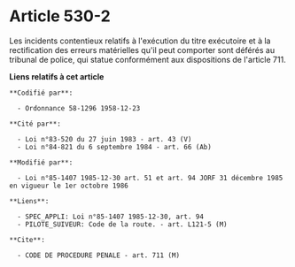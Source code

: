 # Article 530-2

Les incidents contentieux relatifs à l'exécution du titre exécutoire et à la rectification des erreurs matérielles qu'il peut
comporter sont déférés au tribunal de police, qui statue conformément aux dispositions de l'article 711.

**Liens relatifs à cet article**

	**Codifié par**:

	  - Ordonnance 58-1296 1958-12-23

	**Cité par**:

	  - Loi n°83-520 du 27 juin 1983 - art. 43 (V)
	  - Loi n°84-821 du 6 septembre 1984 - art. 66 (Ab)

	**Modifié par**:

	  - Loi n°85-1407 1985-12-30 art. 51 et art. 94 JORF 31 décembre 1985 en vigueur le 1er octobre 1986

	**Liens**:

	  - SPEC_APPLI: Loi n°85-1407 1985-12-30, art. 94
	  - PILOTE_SUIVEUR: Code de la route. - art. L121-5 (M)

	**Cite**:

	  - CODE DE PROCEDURE PENALE - art. 711 (M)
